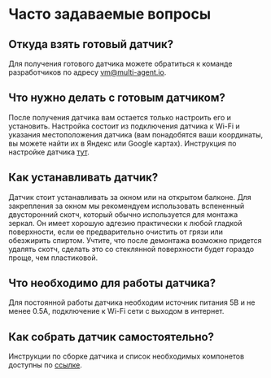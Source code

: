 # Часто задаваемые вопросы

## Откуда взять готовый датчик?

Для получения готового датчика можете обратиться к команде разработчиков по адресу vm@multi-agent.io.

## Что нужно делать с готовым датчиком?

После получения датчика вам остается только настроить его и установить. Настройка состоит из подключения датчика к Wi-Fi и указания местоположения датчика (вам понадобятся ваши координаты, вы можете найти их в Яндекс или Google картах). Инструкция по настройке датчика [тут]().

## Как устанавливать датчик?

Датчик стоит устанавливать за окном или на открытом балконе. Для закрепления за окном мы рекомендуем использовать вспененный двусторонний скотч, который обычно используется для монтажа зеркал. Он имеет хорошую адгезию практически к любой гладкой поверхности, если ее предварительно очистить от грязи или обезжирить спиртом. Учтите, что после демонтажа возможно придется удалять скотч, сделать это со стеклянной поверхности будет гораздо проще, чем пластиковой.

## Что необходимо для работы датчика?

Для постоянной работы датчика необходим источник питания 5В и не менее 0.5А, подключение к Wi-Fi сети с выходом в интернет.

## Как собрать датчик самостоятельно?

Инструкции по сборке датчика и список необходимых компонетов доступны по [ссылке]().